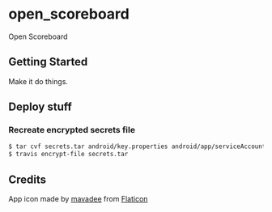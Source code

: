  # open_scoreboard

Open Scoreboard

## Getting Started

Make it do things.

## Deploy stuff

### Recreate encrypted secrets file

```sh
$ tar cvf secrets.tar android/key.properties android/app/serviceAccount.json android/app/upload.keystore
$ travis encrypt-file secrets.tar
```

## Credits
App icon made by [mavadee](https://www.flaticon.com/authors/mavadee) from [Flaticon](https://www.flaticon.com)
